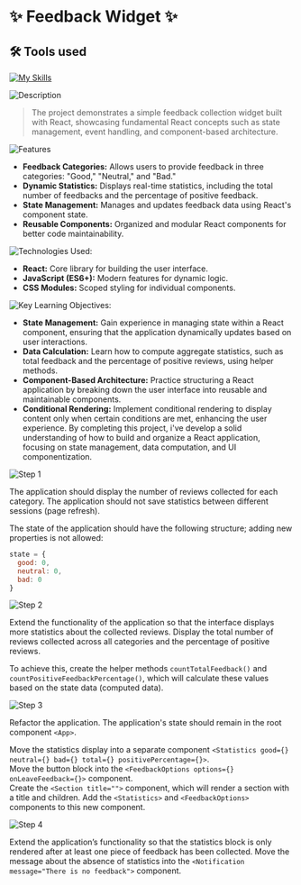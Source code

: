 # ✨ Feedback Widget ✨

## 🛠 Tools used

[![My Skills](https://skillicons.dev/icons?i=html,css,js,react,npm,webpack,vscode)](https://skillicons.dev)

![Description](https://img.shields.io/badge/Description-purple?style=for-the-badge)
> The project demonstrates a simple feedback collection widget built with React, showcasing fundamental React concepts such as state management, event handling, and component-based architecture.

![Features](https://img.shields.io/badge/Features-purple?style=for-the-badge)
- **Feedback Categories:** Allows users to provide feedback in three categories: "Good," "Neutral," and "Bad."
- **Dynamic Statistics:** Displays real-time statistics, including the total number of feedbacks and the percentage of positive feedback.
- **State Management:** Manages and updates feedback data using React's component state.
- **Reusable Components:** Organized and modular React components for better code maintainability.

![Technologies Used:](https://img.shields.io/badge/Technologies%20Used:-purple?style=for-the-badge)
- **React:** Core library for building the user interface.
- **JavaScript (ES6+):** Modern features for dynamic logic.
- **CSS Modules:** Scoped styling for individual components.

![Key Learning Objectives:](https://img.shields.io/badge/Key%20Learning%20Objectives-purple?style=for-the-badge)

- **State Management:** Gain experience in managing state within a React component, ensuring that the application dynamically updates based on user interactions.
- **Data Calculation:** Learn how to compute aggregate statistics, such as total feedback and the percentage of positive reviews, using helper methods.
- **Component-Based Architecture:** Practice structuring a React application by breaking down the user interface into reusable and maintainable components.
- **Conditional Rendering:** Implement conditional rendering to display content only when certain conditions are met, enhancing the user experience.
By completing this project, i've develop a solid understanding of how to build and organize a React application, focusing on state management, data computation, and UI componentization.

![Step 1](https://img.shields.io/badge/Step%201-purple?style=for-the-badge)

The application should display the number of reviews collected for each category. The application should not save statistics between different sessions (page refresh).

The state of the application should have the following structure; adding new properties is not allowed:

```js
state = {
  good: 0,
  neutral: 0,
  bad: 0
}
```

![Step 2](https://img.shields.io/badge/Step%202-purple?style=for-the-badge)

Extend the functionality of the application so that the interface displays more statistics about the collected reviews. Display the total number of reviews collected across all categories and the percentage of positive reviews.

To achieve this, create the helper methods `countTotalFeedback()` and `countPositiveFeedbackPercentage()`, which will calculate these values based on the state data (computed data).

![Step 3](https://img.shields.io/badge/Step%203-purple?style=for-the-badge)

Refactor the application. The application's state should remain in the root component `<App>`.

Move the statistics display into a separate component `<Statistics good={} neutral={} bad={} total={} positivePercentage={}>`.  
Move the button block into the `<FeedbackOptions options={} onLeaveFeedback={}>` component.  
Create the `<Section title="">` component, which will render a section with a title and children. Add the `<Statistics>` and `<FeedbackOptions>` components to this new component.

![Step 4](https://img.shields.io/badge/Step%204-purple?style=for-the-badge)

Extend the application’s functionality so that the statistics block is only rendered after at least one piece of feedback has been collected. Move the message about the absence of statistics into the `<Notification message="There is no feedback">` component.
